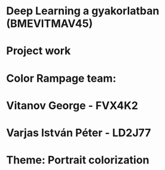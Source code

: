 # Deep Learning a gyakorlatban (BMEVITMAV45)
# Project work
# Color Rampage team:
#     Vitanov George - FVX4K2
#     Varjas István Péter - LD2J77
# Theme: Portrait colorization

